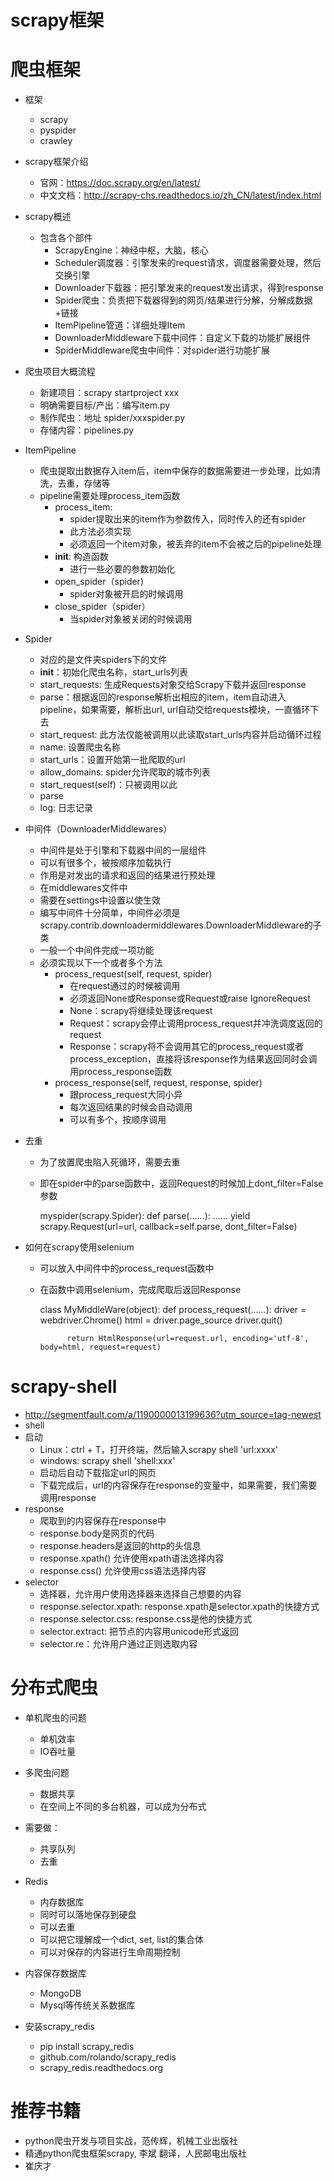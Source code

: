 # scrapy框架
# 爬虫框架
- 框架
    - scrapy
    - pyspider
    - crawley
    
- scrapy框架介绍
    - 官网：https://doc.scrapy.org/en/latest/
    - 中文文档：http://scrapy-chs.readthedocs.io/zh_CN/latest/index.html
    
- scrapy概述
    - 包含各个部件
        - ScrapyEngine：神经中枢，大脑，核心
        - Scheduler调度器：引擎发来的request请求，调度器需要处理，然后交换引擎
        - Downloader下载器：把引擎发来的request发出请求，得到response
        - Spider爬虫：负责把下载器得到的网页/结果进行分解，分解成数据+链接
        - ItemPipeline管道：详细处理Item
        - DownloaderMiddleware下载中间件：自定义下载的功能扩展组件
        - SpiderMiddleware爬虫中间件：对spider进行功能扩展
        
- 爬虫项目大概流程
    - 新建项目：scrapy startproject xxx
    - 明确需要目标/产出：编写item.py
    - 制作爬虫：地址 spider/xxxspider.py
    - 存储内容：pipelines.py
    
- ItemPipeline
    - 爬虫提取出数据存入item后，item中保存的数据需要进一步处理，比如清洗，去重，存储等
    - pipeline需要处理process_item函数
        - process_item: 
            - spider提取出来的item作为参数传入，同时传入的还有spider
            - 此方法必须实现
            - 必须返回一个item对象，被丢弃的item不会被之后的pipeline处理
        - __init__: 构造函数
            - 进行一些必要的参数初始化
        - open_spider（spider)
            - spider对象被开启的时候调用
        - close_spider（spider）
            - 当spider对象被关闭的时候调用
            
- Spider
    - 对应的是文件夹spiders下的文件
    - __init__：初始化爬虫名称，start_urls列表
    - start_requests: 生成Requests对象交给Scrapy下载并返回response
    - parse：根据返回的response解析出相应的item，item自动进入pipeline，如果需要，解析出url, url自动交给requests模块，一直循环下去
    - start_request: 此方法仅能被调用以此读取start_urls内容并启动循环过程
    - name: 设置爬虫名称
    - start_urls：设置开始第一批爬取的url
    - allow_domains: spider允许爬取的城市列表
    - start_request(self)：只被调用以此
    - parse
    - log: 日志记录
    
- 中间件（DownloaderMiddlewares）
    - 中间件是处于引擎和下载器中间的一层组件
    - 可以有很多个，被按顺序加载执行
    - 作用是对发出的请求和返回的结果进行预处理
    - 在middlewares文件中
    - 需要在settings中设置以使生效
    - 编写中间件十分简单，中间件必须是scrapy.contrib.downloadermiddlewares.DownloaderMiddleware的子类
    - 一般一个中间件完成一项功能
    - 必须实现以下一个或者多个方法
        - process_request(self, request, spider)
            - 在request通过的时候被调用
            - 必须返回None或Response或Request或raise IgnoreRequest
            - None：scrapy将继续处理该request
            - Request：scrapy会停止调用process_request并冲洗调度返回的request
            - Response：scrapy将不会调用其它的process_request或者process_exception，直接将该response作为结果返回同时会调用process_response函数
        - process_response(self, request, response, spider)
            - 跟process_request大同小异
            - 每次返回结果的时候会自动调用
            - 可以有多个，按顺序调用
        
- 去重
    - 为了放置爬虫陷入死循环，需要去重
    - 即在spider中的parse函数中，返回Request的时候加上dont_filter=False参数
        
        myspider(scrapy.Spider):
            def parse(......):
                ......
                yield scrapy.Request(url=url, callback=self.parse, dont_filter=False)
                
- 如何在scrapy使用selenium
    - 可以放入中间件中的process_request函数中
    - 在函数中调用selenium，完成爬取后返回Response
        
        class MyMiddleWare(object):
            def process_request(......):
                driver = webdriver.Chrome()
                html = driver.page_source
                driver.quit()
                
                return HtmlResponse(url=request.url, encoding='utf-8', body=html, request=request)
                
                
# scrapy-shell
- http://segmentfault.com/a/1190000013199636?utm_source=tag-newest
- shell
- 启动
    - Linux：ctrl + T，打开终端，然后输入scrapy shell 'url:xxxx'
    - windows: scrapy shell 'shell:xxx'
    - 启动后自动下载指定url的网页
    - 下载完成后，url的内容保存在response的变量中，如果需要，我们需要调用response
- response
    - 爬取到的内容保存在response中
    - response.body是网页的代码
    - response.headers是返回的http的头信息
    - response.xpath() 允许使用xpath语法选择内容
    - response.css() 允许使用css语法选择内容
- selector
    - 选择器，允许用户使用选择器来选择自己想要的内容
    - response.selector.xpath: response.xpath是selector.xpath的快捷方式
    - response.selector.css: response.css是他的快捷方式
    - selector.extract: 把节点的内容用unicode形式返回
    - selector.re：允许用户通过正则选取内容
    
    
# 分布式爬虫
- 单机爬虫的问题
    - 单机效率
    - IO吞吐量
- 多爬虫问题
    - 数据共享
    - 在空间上不同的多台机器，可以成为分布式
- 需要做：
    - 共享队列
    - 去重
- Redis
    - 内存数据库
    - 同时可以落地保存到硬盘
    - 可以去重
    - 可以把它理解成一个dict, set, list的集合体
    - 可以对保存的内容进行生命周期控制
- 内容保存数据库
    - MongoDB
    - Mysql等传统关系数据库
    
- 安装scrapy_redis
    - pip install scrapy_redis
    - github.com/rolando/scrapy_redis
    - scrapy_redis.readthedocs.org
    
# 推荐书籍
- python爬虫开发与项目实战，范传辉，机械工业出版社
- 精通python爬虫框架scrapy, 李斌 翻译，人民邮电出版社
- 崔庆才 